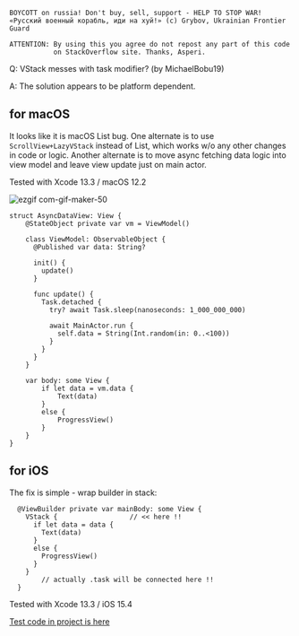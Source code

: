 ```
BOYCOTT on russia! Don't buy, sell, support - HELP TO STOP WAR!
«Русский военный корабль, иди на хуй!» (c) Grybov, Ukrainian Frontier Guard

ATTENTION: By using this you agree do not repost any part of this code
           on StackOverflow site. Thanks, Asperi.
```

Q: VStack messes with task modifier? (by MichaelBobu19)

A: The solution appears to be platform dependent.

## for macOS ##

It looks like it is macOS List bug. One alternate is to use `ScrollView+LazyVStack` instead of List, which works w/o any other changes in code or logic. Another alternate is to move async fetching data logic into view model and leave view update just on main actor.

Tested with Xcode 13.3 / macOS 12.2

![ezgif com-gif-maker-50](https://user-images.githubusercontent.com/62171579/166635737-7623e28f-55dd-4523-87e4-fe1ee4c8cb84.gif)

```
struct AsyncDataView: View {
    @StateObject private var vm = ViewModel()

    class ViewModel: ObservableObject {
      @Published var data: String?

      init() {
        update()
      }

      func update() {
        Task.detached {
          try? await Task.sleep(nanoseconds: 1_000_000_000)

          await MainActor.run {
            self.data = String(Int.random(in: 0..<100))
          }
        }
      }
    }

    var body: some View {
        if let data = vm.data {
            Text(data)
        }
        else {
            ProgressView()
        }
    }
}
```

## for iOS ##

The fix is simple - wrap builder in stack:

```
  @ViewBuilder private var mainBody: some View {
    VStack {                  // << here !!
      if let data = data {
        Text(data)
      }
      else {
        ProgressView()
      }
    }
        // actually .task will be connected here !!
  }
```

Tested with Xcode 13.3 / iOS 15.4

[Test code in project is here](https://github.com/Asperi-Demo/4SwiftUI/blob/master/PlayOn_macOS/PlayOn_macOS/Findings/TestAsyncProgressInList.swift)
